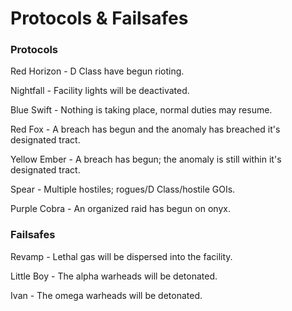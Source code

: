 # Protocols & Failsafes

### Protocols

Red Horizon - D Class have begun rioting.

Nightfall - Facility lights will be deactivated.

Blue Swift - Nothing is taking place, normal duties may resume.

Red Fox - A breach has begun and the anomaly has breached it's designated tract.

Yellow Ember - A breach has begun; the anomaly is still within it's designated tract.

Spear - Multiple hostiles; rogues/D Class/hostile GOIs.

Purple Cobra - An organized raid has begun on onyx.


### Failsafes

Revamp - Lethal gas will be dispersed into the facility.

Little Boy - The alpha warheads will be detonated.

Ivan - The omega warheads will be detonated.
